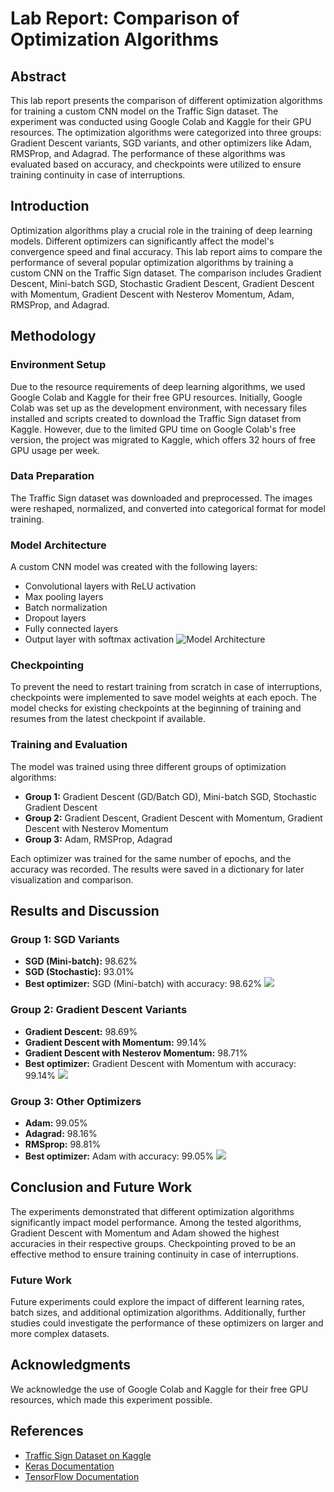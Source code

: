 # Lab Report: Comparison of Optimization Algorithms

## Abstract
This lab report presents the comparison of different optimization algorithms for training a custom CNN model on the Traffic Sign dataset. The experiment was conducted using Google Colab and Kaggle for their GPU resources. The optimization algorithms were categorized into three groups: Gradient Descent variants, SGD variants, and other optimizers like Adam, RMSProp, and Adagrad. The performance of these algorithms was evaluated based on accuracy, and checkpoints were utilized to ensure training continuity in case of interruptions.

## Introduction
Optimization algorithms play a crucial role in the training of deep learning models. Different optimizers can significantly affect the model's convergence speed and final accuracy. This lab report aims to compare the performance of several popular optimization algorithms by training a custom CNN on the Traffic Sign dataset. The comparison includes Gradient Descent, Mini-batch SGD, Stochastic Gradient Descent, Gradient Descent with Momentum, Gradient Descent with Nesterov Momentum, Adam, RMSProp, and Adagrad.

## Methodology

### Environment Setup
Due to the resource requirements of deep learning algorithms, we used Google Colab and Kaggle for their free GPU resources. Initially, Google Colab was set up as the development environment, with necessary files installed and scripts created to download the Traffic Sign dataset from Kaggle. However, due to the limited GPU time on Google Colab's free version, the project was migrated to Kaggle, which offers 32 hours of free GPU usage per week.

### Data Preparation
The Traffic Sign dataset was downloaded and preprocessed. The images were reshaped, normalized, and converted into categorical format for model training.

### Model Architecture
A custom CNN model was created with the following layers:
- Convolutional layers with ReLU activation
- Max pooling layers
- Batch normalization
- Dropout layers
- Fully connected layers
- Output layer with softmax activation
![Model Architecture](images/model_architecture.png)

### Checkpointing
To prevent the need to restart training from scratch in case of interruptions, checkpoints were implemented to save model weights at each epoch. The model checks for existing checkpoints at the beginning of training and resumes from the latest checkpoint if available.

### Training and Evaluation
The model was trained using three different groups of optimization algorithms:
- **Group 1:** Gradient Descent (GD/Batch GD), Mini-batch SGD, Stochastic Gradient Descent
- **Group 2:** Gradient Descent, Gradient Descent with Momentum, Gradient Descent with Nesterov Momentum
- **Group 3:** Adam, RMSProp, Adagrad

Each optimizer was trained for the same number of epochs, and the accuracy was recorded. The results were saved in a dictionary for later visualization and comparison.

## Results and Discussion

### Group 1: SGD Variants
- **SGD (Mini-batch):** 98.62%
- **SGD (Stochastic):** 93.01%
- **Best optimizer:** SGD (Mini-batch) with accuracy: 98.62%
  ![](images/group_1.png)
### Group 2: Gradient Descent Variants
- **Gradient Descent:** 98.69%
- **Gradient Descent with Momentum:** 99.14%
- **Gradient Descent with Nesterov Momentum:** 98.71%
- **Best optimizer:** Gradient Descent with Momentum with accuracy: 99.14%
  ![](images/group_2.png)
### Group 3: Other Optimizers
- **Adam:** 99.05%
- **Adagrad:** 98.16%
- **RMSprop:** 98.81%
- **Best optimizer:** Adam with accuracy: 99.05%
 ![](images/group_3.png)
## Conclusion and Future Work
The experiments demonstrated that different optimization algorithms significantly impact model performance. Among the tested algorithms, Gradient Descent with Momentum and Adam showed the highest accuracies in their respective groups. Checkpointing proved to be an effective method to ensure training continuity in case of interruptions.

### Future Work
Future experiments could explore the impact of different learning rates, batch sizes, and additional optimization algorithms. Additionally, further studies could investigate the performance of these optimizers on larger and more complex datasets.

## Acknowledgments
We acknowledge the use of Google Colab and Kaggle for their free GPU resources, which made this experiment possible.

## References
- [Traffic Sign Dataset on Kaggle](https://www.kaggle.com/datasets)
- [Keras Documentation](https://keras.io)
- [TensorFlow Documentation](https://www.tensorflow.org)
